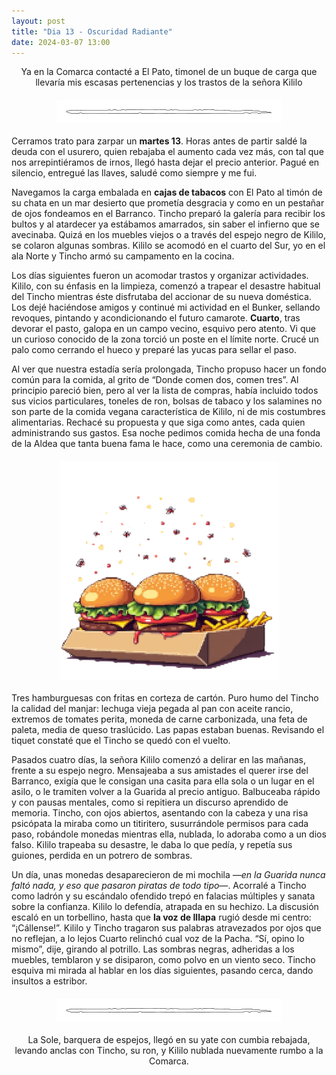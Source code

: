 ```yaml
---
layout: post
title: "Dia 13 - Oscuridad Radiante"
date: 2024-03-07 13:00
---
```

<div style="text-align: center;">
  <p>Ya en la Comarca contacté a El Pato, timonel de un buque de carga que llevaría mis escasas pertenencias y los trastos de la señora Kililo</p>
</div>

<img src="/assets/images/separador.png" alt="Separador" style="display: block; margin: 20px auto;">

Cerramos trato para zarpar un **martes 13**. Horas antes de partir saldé la deuda con el usurero, quien rebajaba el aumento cada vez más, con tal que nos arrepintiéramos de irnos, llegó hasta dejar el precio anterior. Pagué en silencio, entregué las llaves, saludé como siempre y me fui.
<br>

Navegamos la carga embalada en **cajas de tabacos** con El Pato al timón de su chata en un mar desierto que prometía desgracia y como en un pestañar de ojos fondeamos en el Barranco. Tincho preparó la galería para recibir los bultos y al atardecer ya estábamos amarrados, sin saber el infierno que se avecinaba. Quizá en los muebles viejos o a través del espejo negro de Kililo, se colaron algunas sombras. Kililo se acomodó en el cuarto del Sur, yo en el ala Norte y Tincho armó su campamento en la cocina.
<br>

Los días siguientes fueron un acomodar trastos y organizar actividades. Kililo, con su énfasis en la limpieza, comenzó a trapear el desastre habitual del Tincho mientras éste disfrutaba del accionar de su nueva doméstica. Los dejé haciéndose amigos y continué mi actividad en el Bunker, sellando revoques, pintando y acondicionando el futuro camarote. **Cuarto**, tras devorar el pasto, galopa en un campo vecino, esquivo pero atento. Vi que un curioso conocido de la zona torció un poste en el límite norte. Crucé un palo como cerrando el hueco y preparé las yucas para sellar el paso.
<br>

Al ver que nuestra estadía sería prolongada, Tincho propuso hacer un fondo común para la comida, al grito de “Donde comen dos, comen tres”. Al principio pareció bien, pero al ver la lista de compras, había incluido todos sus vicios particulares, toneles de ron, bolsas de tabaco y los salamines no son parte de la comida vegana característica de Kililo, ni de mis costumbres alimentarias. Rechacé su propuesta y que siga como antes, cada quien administrando sus gastos. Esa noche pedimos comida hecha de una fonda de la Aldea que tanta buena fama le hace, como una ceremonia de cambio.

<img src="/assets/images/burger.png" alt="Hamburguesas de la Fonda" style="display: block; margin: 20px auto;">

Tres hamburguesas con fritas en corteza de cartón. Puro humo del Tincho la calidad del manjar: lechuga vieja pegada al pan con aceite rancio, extremos de tomates perita, moneda de carne carbonizada, una feta de paleta, media de queso traslúcido. Las papas estaban buenas. Revisando el tiquet constaté que el Tincho se quedó con el vuelto.
<br>

Pasados cuatro días, la señora Kililo comenzó a delirar en las mañanas, frente a su espejo negro. Mensajeaba a sus amistades el querer irse del Barranco, exigía que le consigan una casita para ella sola o un lugar en el asilo, o le tramiten volver a la Guarida al precio antiguo. Balbuceaba rápido y con pausas mentales, como si repitiera un discurso aprendido de memoria. Tincho, con ojos abiertos, asentando con la cabeza y una risa psicópata la miraba como un titiritero, susurrándole permisos para cada paso, robándole monedas mientras ella, nublada, lo adoraba como a un dios falso. Kililo trapeaba su desastre, le daba lo que pedía, y repetía sus guiones, perdida en un potrero de sombras.
<br>

Un día, unas monedas desaparecieron de mi mochila _—en la Guarida nunca faltó nada, y eso que pasaron piratas de todo tipo—_. Acorralé a Tincho como ladrón y su escándalo ofendido trepó en falacias múltiples y sanata sobre la confianza. Kililo lo defendía, atrapada en su hechizo. La discusión escaló en un torbellino, hasta que **la voz de Illapa** rugió desde mi centro: “¡Cállense!”. Kililo y Tincho tragaron sus palabras atravezados por ojos que no reflejan, a lo lejos Cuarto relinchó cual voz de la Pacha. “Sí, opino lo mismo”, dije, girando al potrillo. Las sombras negras, adheridas a los muebles, temblaron y se disiparon, como polvo en un viento seco. Tincho esquiva mi mirada al hablar en los días siguientes, pasando cerca, dando insultos a estribor.

<img src="/assets/images/separador.png" alt="Separador" style="display: block; margin: 20px auto;">

<div style="text-align: center;">
  <p>La Sole, barquera de espejos, llegó en su yate con cumbia rebajada, levando anclas con Tincho, su ron, y Kililo nublada nuevamente rumbo a la Comarca.</p>
</div>
